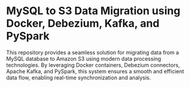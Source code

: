 # MySQL to S3 Data Migration using Docker, Debezium, Kafka, and PySpark 

This repository provides a seamless solution for migrating data from a MySQL database to Amazon S3 using modern data processing technologies. By leveraging Docker containers, Debezium connectors, Apache Kafka, and PySpark, this system ensures a smooth and efficient data flow, enabling real-time synchronization and analysis.
